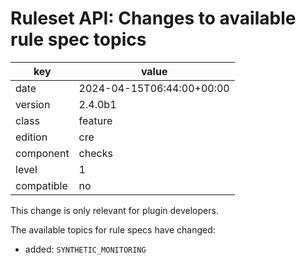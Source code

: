 [//]: # (werk v2)
# Ruleset API: Changes to available rule spec topics

key        | value
---------- | ---
date       | 2024-04-15T06:44:00+00:00
version    | 2.4.0b1
class      | feature
edition    | cre
component  | checks
level      | 1
compatible | no


This change is only relevant for plugin developers.


The available topics for rule specs have changed:

* added: `SYNTHETIC_MONITORING`

